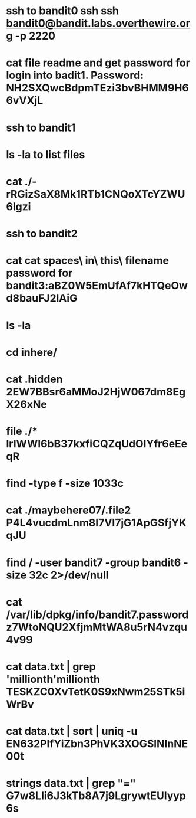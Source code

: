 # ssh to bandit0 ssh ssh bandit0@bandit.labs.overthewire.org -p 2220
# cat file readme and get password for login into badit1. Password: NH2SXQwcBdpmTEzi3bvBHMM9H66vVXjL
# ssh to bandit1
# ls -la to list files
# cat ./- rRGizSaX8Mk1RTb1CNQoXTcYZWU6lgzi
# ssh to bandit2
# cat cat spaces\ in\ this\ filename password for bandit3:aBZ0W5EmUfAf7kHTQeOwd8bauFJ2lAiG
# ls -la
# cd inhere/
# cat .hidden 2EW7BBsr6aMMoJ2HjW067dm8EgX26xNe
# file ./*  lrIWWI6bB37kxfiCQZqUdOIYfr6eEeqR
# find -type f -size 1033c
# cat ./maybehere07/.file2 P4L4vucdmLnm8I7Vl7jG1ApGSfjYKqJU
# find / -user bandit7 -group bandit6 -size 32c 2>/dev/null
# cat /var/lib/dpkg/info/bandit7.password z7WtoNQU2XfjmMtWA8u5rN4vzqu4v99 
# cat data.txt | grep 'millionth'millionth	TESKZC0XvTetK0S9xNwm25STk5iWrBv
# cat data.txt | sort | uniq -u EN632PlfYiZbn3PhVK3XOGSlNInNE00t
# strings data.txt | grep "="  G7w8LIi6J3kTb8A7j9LgrywtEUlyyp6s